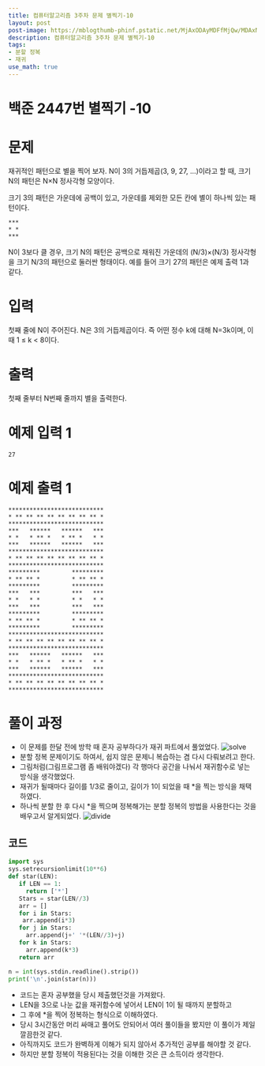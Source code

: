 ```yaml
---
title: 컴퓨터알고리즘 3주차 문제 별찍기-10
layout: post
post-image: https://mblogthumb-phinf.pstatic.net/MjAxODAyMDFfMjQw/MDAxNTE3NDYxOTM2OTg3.4Qes1y39L75ftwaSWfVahpYMbiEGXPd0ua7XBK4qwfMg.pDzBkdnaa5yxEThYlGFgGfAbnUNUpYQwZNWcafD4g8Ag.JPEG.korea0313/1.JPG?type=w800
description: 컴퓨터알고리즘 3주차 문제 별찍기-10
tags:
- 분할 정복
- 재귀
use_math: true
---
```

# 백준 2447번 별찍기 -10
# 문제

재귀적인 패턴으로 별을 찍어 보자. N이 3의 거듭제곱(3, 9, 27, ...)이라고 할 때, 크기 N의 패턴은 N×N 정사각형 모양이다.

크기 3의 패턴은 가운데에 공백이 있고, 가운데를 제외한 모든 칸에 별이 하나씩 있는 패턴이다.
```
***
* *
***
```
N이 3보다 클 경우, 크기 N의 패턴은 공백으로 채워진 가운데의 (N/3)×(N/3) 정사각형을 크기 N/3의 패턴으로 둘러싼 형태이다. 예를 들어 크기 27의 패턴은 예제 출력 1과 같다.
# 입력
첫째 줄에 N이 주어진다. N은 3의 거듭제곱이다. 즉 어떤 정수 k에 대해 N=3k이며, 이때 1 ≤ k < 8이다.
# 출력
첫째 줄부터 N번째 줄까지 별을 출력한다.
# 예제 입력 1 
```
27
```
# 예제 출력 1 
```
***************************
* ** ** ** ** ** ** ** ** *
***************************
***   ******   ******   ***
* *   * ** *   * ** *   * *
***   ******   ******   ***
***************************
* ** ** ** ** ** ** ** ** *
***************************
*********         *********
* ** ** *         * ** ** *
*********         *********
***   ***         ***   ***
* *   * *         * *   * *
***   ***         ***   ***
*********         *********
* ** ** *         * ** ** *
*********         *********
***************************
* ** ** ** ** ** ** ** ** *
***************************
***   ******   ******   ***
* *   * ** *   * ** *   * *
***   ******   ******   ***
***************************
* ** ** ** ** ** ** ** ** *
***************************
```
# 풀이 과정
- 이 문제를 한달 전에 방학 때 혼자 공부하다가 재귀 파트에서 풀었었다. 
![solve](https://user-images.githubusercontent.com/88936374/159919684-8cf77edc-df2d-400f-a8fb-9ef9e652f1c8.png)
- 분할 정복 문제이기도 하여서, 쉽지 않은 문제니 복습하는 겸 다시 다뤄보려고 한다.
- 그림처럼(그림프로그램 좀 배워야겠다) 각 행마다 공간을 나눠서 재귀함수로 넣는 방식을 생각했었다. 
- 재귀가 될때마다 길이를 1/3로 줄이고, 길이가 1이 되었을 때 *을 찍는 방식을 채택하였다.
- 하나씩 분할 한 후 다시 *을 찍으며 정복해가는 분할 정복의 방법을 사용한다는 것을 배우고서 알게되었다.
![divide](https://user-images.githubusercontent.com/88936374/159919519-e2199f00-4b60-4d1b-b07a-b04d7307f06e.png)


## 코드
``` py
import sys 
sys.setrecursionlimit(10**6) 
def star(LEN):
   if LEN == 1: 
     return ['*']
   Stars = star(LEN//3)
   arr = []
   for i in Stars:
    arr.append(i*3)
   for j in Stars:
     arr.append(j+' '*(LEN//3)+j)
   for k in Stars: 
     arr.append(k*3) 
   return arr

n = int(sys.stdin.readline().strip()) 
print('\n'.join(star(n)))

```
- 코드는 혼자 공부했을 당시 제출했던것을 가져왔다. 
- LEN을 3으로 나눈 값을 재귀함수에 넣어서 LEN이 1이 될 때까지 분할하고
- 그 후에 *을 찍어 정복하는 형식으로 이해하였다.
- 당시 3시간동안 머리 싸매고 풀어도 안되어서 여러 풀이들을 봤지만 이 풀이가 제일 깔끔한것 같다.  
- 아직까지도 코드가 완벽하게 이해가 되지 않아서 추가적인 공부를 해야할 것 같다.
- 하지만 분할 정복이 적용된다는 것을 이해한 것은 큰 소득이라 생각한다.


